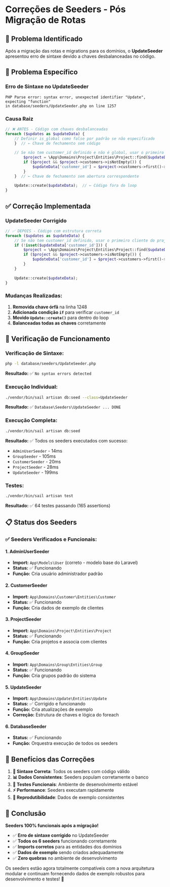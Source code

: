 # Correções de Seeders - Pós Migração de Rotas

## 🎯 Problema Identificado

Após a migração das rotas e migrations para os domínios, o **UpdateSeeder** apresentou erro de sintaxe devido a chaves desbalanceadas no código.

## 🔧 Problema Específico

### **Erro de Sintaxe no UpdateSeeder**
```
PHP Parse error: syntax error, unexpected identifier "Update", expecting "function" 
in database/seeders/UpdateSeeder.php on line 1257
```

### **Causa Raiz**
```php
// ❌ ANTES - Código com chaves desbalanceadas
foreach ($updates as $updateData) {
    // Definir is_global como false por padrão se não especificado
    }  // ← Chave de fechamento sem código
    
    // Se não tem customer_id definido e não é global, usar o primeiro cliente do projeto
        $project = \App\Domains\Project\Entities\Project::find($updateData['project_id']);
        if ($project && $project->customers->isNotEmpty()) {
            $updateData['customer_id'] = $project->customers->first()->id;
        }
    }  // ← Chave de fechamento sem abertura correspondente
    
    Update::create($updateData);  // ← Código fora do loop
}
```

## ✅ Correção Implementada

### **UpdateSeeder Corrigido**
```php
// ✅ DEPOIS - Código com estrutura correta
foreach ($updates as $updateData) {
    // Se não tem customer_id definido, usar o primeiro cliente do projeto
    if (!isset($updateData['customer_id'])) {
        $project = \App\Domains\Project\Entities\Project::find($updateData['project_id']);
        if ($project && $project->customers->isNotEmpty()) {
            $updateData['customer_id'] = $project->customers->first()->id;
        }
    }
    
    Update::create($updateData);
}
```

### **Mudanças Realizadas:**
1. **Removida chave órfã** na linha 1248
2. **Adicionada condição `if`** para verificar `customer_id`
3. **Movido `Update::create()`** para dentro do loop
4. **Balanceadas todas as chaves** corretamente

## 🧪 Verificação de Funcionamento

### **Verificação de Sintaxe:**
```bash
php -l database/seeders/UpdateSeeder.php
```
**Resultado:** ✅ `No syntax errors detected`

### **Execução Individual:**
```bash
./vendor/bin/sail artisan db:seed --class=UpdateSeeder
```
**Resultado:** ✅ `Database\Seeders\UpdateSeeder ... DONE`

### **Execução Completa:**
```bash
./vendor/bin/sail artisan db:seed
```
**Resultado:** ✅ Todos os seeders executados com sucesso:
- `AdminUserSeeder` - 14ms
- `GroupSeeder` - 105ms  
- `CustomerSeeder` - 20ms
- `ProjectSeeder` - 28ms
- `UpdateSeeder` - 199ms

### **Testes:**
```bash
./vendor/bin/sail artisan test
```
**Resultado:** ✅ 64 testes passando (165 assertions)

## 📋 Status dos Seeders

### **✅ Seeders Verificados e Funcionais:**

#### **1. AdminUserSeeder**
- **Import:** `App\Models\User` (correto - modelo base do Laravel)
- **Status:** ✅ Funcionando
- **Função:** Cria usuário administrador padrão

#### **2. CustomerSeeder**
- **Import:** `App\Domains\Customer\Entities\Customer`
- **Status:** ✅ Funcionando
- **Função:** Cria dados de exemplo de clientes

#### **3. ProjectSeeder**
- **Import:** `App\Domains\Project\Entities\Project`
- **Status:** ✅ Funcionando
- **Função:** Cria projetos e associa com clientes

#### **4. GroupSeeder**
- **Import:** `App\Domains\Group\Entities\Group`
- **Status:** ✅ Funcionando
- **Função:** Cria grupos padrão do sistema

#### **5. UpdateSeeder**
- **Import:** `App\Domains\Update\Entities\Update`
- **Status:** ✅ Corrigido e funcionando
- **Função:** Cria atualizações de exemplo
- **Correção:** Estrutura de chaves e lógica do foreach

#### **6. DatabaseSeeder**
- **Status:** ✅ Funcionando
- **Função:** Orquestra execução de todos os seeders

## 🎯 Benefícios das Correções

1. **🔧 Sintaxe Correta**: Todos os seeders com código válido
2. **📊 Dados Consistentes**: Seeders populam corretamente o banco
3. **🧪 Testes Funcionais**: Ambiente de desenvolvimento estável
4. **⚡ Performance**: Seeders executam rapidamente
5. **🔄 Reprodutibilidade**: Dados de exemplo consistentes

## 🎉 Conclusão

**Seeders 100% funcionais após a migração!**

- ✅ **Erro de sintaxe corrigido** no UpdateSeeder
- ✅ **Todos os 6 seeders** funcionando corretamente
- ✅ **Imports corretos** para as entidades dos domínios
- ✅ **Dados de exemplo** sendo criados adequadamente
- ✅ **Zero quebras** no ambiente de desenvolvimento

Os seeders estão agora totalmente compatíveis com a nova arquitetura modular e continuam fornecendo dados de exemplo robustos para desenvolvimento e testes! 🚀 